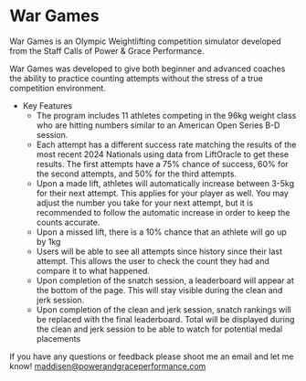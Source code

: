 # War Games

War Games is an Olympic Weightlifting competition simulator developed from the Staff Calls of Power & Grace Performance. 

War Games was developed to give both beginner and advanced coaches the ability to practice counting attempts without the stress of a true competition environment. 

- Key Features 
	- The program includes 11 athletes competing in the 96kg weight class who are hitting numbers similar to an American Open Series B-D session. 
	- Each attempt has a different success rate matching the results of the most recent 2024 Nationals using data from LiftOracle to get these results. The first attempts have a 75% chance of success, 60% for the second attempts, and 50% for the third attempts.
	- Upon a made lift, athletes will automatically increase between 3-5kg for their next attempt. This applies for your player as well. You may adjust the number you take for your next attempt, but it is recommended to follow the automatic increase in order to keep the counts accurate. 
	- Upon a missed lift, there is a 10% chance that an athlete will go up by 1kg
	- Users will be able to see all attempts since history since their last attempt. This allows the user to check the count they had and compare it to what happened. 
	- Upon completion of the snatch session, a leaderboard will appear at the bottom of the page. This will stay visible during the clean and jerk session. 
	- Upon completion of the clean and jerk session, snatch rankings will be replaced with the final leaderboard. Total will be displayed during the clean and jerk session to be able to watch for potential medal placements

If you have any questions or feedback please shoot me an email and let me know! maddisen@powerandgraceperformance.com
